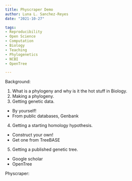 ```yaml
---
title: Physcraper Demo
author: Luna L. Sanchez-Reyes
date: "2021-10-27"

tags:
- Reproducibility
- Open Science
- Computation
- Biology
- Teaching
- Phylogenetics
- NCBI
- OpenTree

---
```


Background:

1. What is a phylogeny and why is it the hot stuff in Biology.
2. Making a phylogeny.
3. Getting genetic data.
  - By yourself!
  - From public databases, Genbank
4. Getting a starting homology hypothesis.
  - Construct your own!
  - Get one from TreeBASE
5. Getting a published genetic tree.
  - Google scholar
  - OpenTree

Physcraper:
